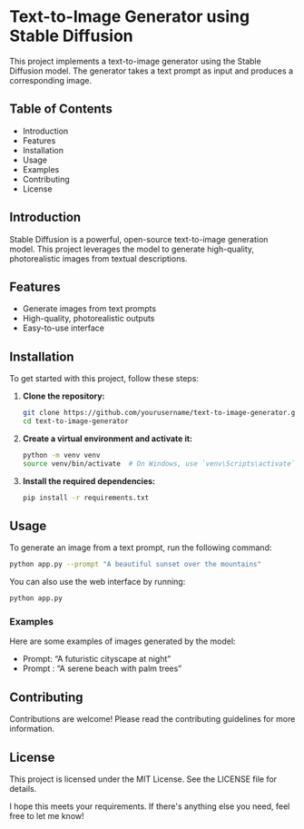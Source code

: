 # Text-to-Image Generator using Stable Diffusion

This project implements a text-to-image generator using the Stable Diffusion model. The generator takes a text prompt as input and produces a corresponding image.

## Table of Contents
- Introduction
- Features
- Installation
- Usage
- Examples
- Contributing
- License

## Introduction
Stable Diffusion is a powerful, open-source text-to-image generation model. This project leverages the model to generate high-quality, photorealistic images from textual descriptions.

## Features
- Generate images from text prompts
- High-quality, photorealistic outputs
- Easy-to-use interface

## Installation
To get started with this project, follow these steps:

1. **Clone the repository:**
    ```bash
    git clone https://github.com/yourusername/text-to-image-generator.git
    cd text-to-image-generator
    ```

2. **Create a virtual environment and activate it:**
    ```bash
    python -m venv venv
    source venv/bin/activate  # On Windows, use `venv\Scripts\activate`
    ```

3. **Install the required dependencies:**
    ```bash
    pip install -r requirements.txt
    ```

## Usage
To generate an image from a text prompt, run the following command:

```bash
python app.py --prompt "A beautiful sunset over the mountains"
```
You can also use the web interface by running:
```bash
python app.py
```
### Examples
Here are some examples of images generated by the model:
- Prompt: “A futuristic cityscape at night”
- Prompt : “A serene beach with palm trees”

## Contributing
Contributions are welcome! Please read the contributing guidelines for more information.

## License
This project is licensed under the MIT License. See the LICENSE file for details.


I hope this meets your requirements. If there's anything else you need, feel free to let me know!
